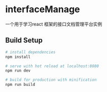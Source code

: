 # interfaceManage

一个用于学习react 框架的接口文档管理平台实例

## Build Setup

``` bash
# install dependencies
npm install

# serve with hot reload at localhost:8080
npm run dev

# build for production with minification
npm run build

```

